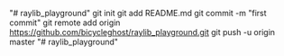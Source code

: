 "# raylib_playground"  git init git add README.md git commit -m "first commit" git remote add origin https://github.com/bicycleghost/raylib_playground.git git push -u origin master
"# raylib_playground" 
